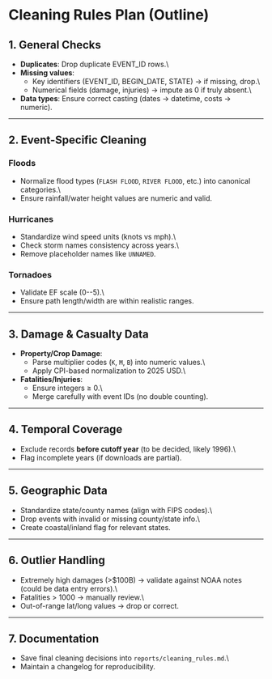 # Cleaning Rules Plan (Outline)

## 1. General Checks

-   **Duplicates**: Drop duplicate EVENT_ID rows.\
-   **Missing values**:
    -   Key identifiers (EVENT_ID, BEGIN_DATE, STATE) → if missing,
        drop.\
    -   Numerical fields (damage, injuries) → impute as 0 if truly
        absent.\
-   **Data types**: Ensure correct casting (dates → datetime, costs →
    numeric).

------------------------------------------------------------------------

## 2. Event-Specific Cleaning

### Floods

-   Normalize flood types (`FLASH FLOOD`, `RIVER FLOOD`, etc.) into
    canonical categories.\
-   Ensure rainfall/water height values are numeric and valid.

### Hurricanes

-   Standardize wind speed units (knots vs mph).\
-   Check storm names consistency across years.\
-   Remove placeholder names like `UNNAMED`.

### Tornadoes

-   Validate EF scale (0--5).\
-   Ensure path length/width are within realistic ranges.

------------------------------------------------------------------------

## 3. Damage & Casualty Data

-   **Property/Crop Damage**:
    -   Parse multiplier codes (`K`, `M`, `B`) into numeric values.\
    -   Apply CPI-based normalization to 2025 USD.\
-   **Fatalities/Injuries**:
    -   Ensure integers ≥ 0.\
    -   Merge carefully with event IDs (no double counting).

------------------------------------------------------------------------

## 4. Temporal Coverage

-   Exclude records **before cutoff year** (to be decided, likely
    1996).\
-   Flag incomplete years (if downloads are partial).

------------------------------------------------------------------------

## 5. Geographic Data

-   Standardize state/county names (align with FIPS codes).\
-   Drop events with invalid or missing county/state info.\
-   Create coastal/inland flag for relevant states.

------------------------------------------------------------------------

## 6. Outlier Handling

-   Extremely high damages (\>\$100B) → validate against NOAA notes
    (could be data entry errors).\
-   Fatalities \> 1000 → manually review.\
-   Out-of-range lat/long values → drop or correct.

------------------------------------------------------------------------

## 7. Documentation

-   Save final cleaning decisions into `reports/cleaning_rules.md`.\
-   Maintain a changelog for reproducibility.
